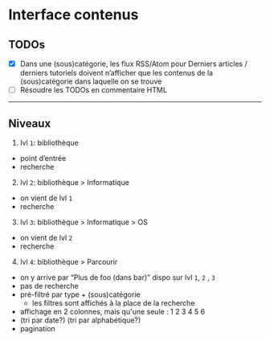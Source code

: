 # Interface contenus
## TODOs
- [x] Dans une (sous)catégorie, les flux RSS/Atom pour Derniers articles / derniers tutoriels doivent n’afficher que les contenus de la (sous)catégorie dans laquelle on se trouve
- [ ] Résoudre les TODOs en commentaire HTML

---

## Niveaux
1. lvl `1`: bibliothèque
  * point d’entrée
  * recherche
2. lvl `2`: bibliothèque > Informatique
  * on vient de lvl `1`
  * recherche
3. lvl `3`: bibliothèque > Informatique > OS
  * on vient de lvl `2`
  * recherche
4. lvl `4`: bibliothèque > Parcourir
  * on y arrive par “Plus de foo (dans bar)” dispo sur lvl `1`, `2` , `3`
  * pas de recherche
  * pré-filtré par type + (sous)catégorie
    * les filtres sont affichés à la place de la recherche
  * affichage en 2 colonnes, mais qu'une seule :
    1 2
    3 4
    5 6
  * (tri par date?) (tri par alphabétique?)
  * pagination
